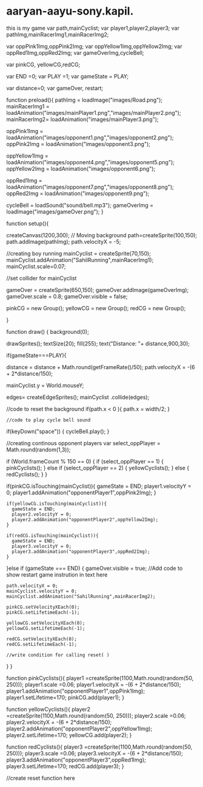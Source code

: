 # aaryan-aayu-sony.kapil.
this is my game 
var path,mainCyclist;
var player1,player2,player3;
var pathImg,mainRacerImg1,mainRacerImg2;

var oppPink1Img,oppPink2Img;
var oppYellow1Img,oppYellow2Img;
var oppRed1Img,oppRed2Img;
var gameOverImg,cycleBell;

var pinkCG, yellowCG,redCG; 

var END =0;
var PLAY =1;
var gameState = PLAY;

var distance=0;
var gameOver, restart;

function preload(){
  pathImg = loadImage("images/Road.png");
  mainRacerImg1 = loadAnimation("images/mainPlayer1.png","images/mainPlayer2.png");
  mainRacerImg2= loadAnimation("images/mainPlayer3.png");
  
  oppPink1Img = loadAnimation("images/opponent1.png","images/opponent2.png");
  oppPink2Img = loadAnimation("images/opponent3.png");
  
  oppYellow1Img = loadAnimation("images/opponent4.png","images/opponent5.png");
  oppYellow2Img = loadAnimation("images/opponent6.png");
  
  oppRed1Img = loadAnimation("images/opponent7.png","images/opponent8.png");
  oppRed2Img = loadAnimation("images/opponent9.png");
  
  cycleBell = loadSound("sound/bell.mp3");
  gameOverImg = loadImage("images/gameOver.png");
}

function setup(){
  
createCanvas(1200,300);
// Moving background
path=createSprite(100,150);
path.addImage(pathImg);
path.velocityX = -5;

//creating boy running
mainCyclist  = createSprite(70,150);
mainCyclist.addAnimation("SahilRunning",mainRacerImg1);
mainCyclist.scale=0.07;
  
//set collider for mainCyclist

  
gameOver = createSprite(650,150);
gameOver.addImage(gameOverImg);
gameOver.scale = 0.8;
gameOver.visible = false;  
  
pinkCG = new Group();
yellowCG = new Group();
redCG = new Group();
  
}

function draw() {
  background(0);
  
  drawSprites();
  textSize(20);
  fill(255);
  text("Distance: "+ distance,900,30);
  
  if(gameState===PLAY){
    
   distance = distance + Math.round(getFrameRate()/50);
   path.velocityX = -(6 + 2*distance/150);
  
   mainCyclist.y = World.mouseY;
  
   edges= createEdgeSprites();
   mainCyclist .collide(edges);
  
  //code to reset the background
  if(path.x < 0 ){
    path.x = width/2;
  }
  
    //code to play cycle bell sound
  if(keyDown("space")) {
    cycleBell.play();
  }
  
  //creating continous opponent players
  var select_oppPlayer = Math.round(random(1,3));
  
  if (World.frameCount % 150 == 0) {
    if (select_oppPlayer == 1) {
      pinkCyclists();
    } else if (select_oppPlayer == 2) {
      yellowCyclists();
    } else {
      redCyclists();
    }
  }
  
   if(pinkCG.isTouching(mainCyclist)){
     gameState = END;
     player1.velocityY = 0;
     player1.addAnimation("opponentPlayer1",oppPink2Img);
    }
    
    if(yellowCG.isTouching(mainCyclist)){
      gameState = END;
      player2.velocityY = 0;
      player2.addAnimation("opponentPlayer2",oppYellow2Img);
    }
    
    if(redCG.isTouching(mainCyclist)){
      gameState = END;
      player3.velocityY = 0;
      player3.addAnimation("opponentPlayer3",oppRed2Img);
    }
    
}else if (gameState === END) {
    gameOver.visible = true;
    //Add code to show restart game instrution in text here
  
  
    path.velocityX = 0;
    mainCyclist.velocityY = 0;
    mainCyclist.addAnimation("SahilRunning",mainRacerImg2);
  
    pinkCG.setVelocityXEach(0);
    pinkCG.setLifetimeEach(-1);
  
    yellowCG.setVelocityXEach(0);
    yellowCG.setLifetimeEach(-1);
  
    redCG.setVelocityXEach(0);
    redCG.setLifetimeEach(-1);

    //write condition for calling reset( )
}
}

function pinkCyclists(){
        player1 =createSprite(1100,Math.round(random(50, 250)));
        player1.scale =0.06;
        player1.velocityX = -(6 + 2*distance/150);
        player1.addAnimation("opponentPlayer1",oppPink1Img);
        player1.setLifetime=170;
        pinkCG.add(player1);
}

function yellowCyclists(){
        player2 =createSprite(1100,Math.round(random(50, 250)));
        player2.scale =0.06;
        player2.velocityX = -(6 + 2*distance/150);
        player2.addAnimation("opponentPlayer2",oppYellow1Img);
        player2.setLifetime=170;
        yellowCG.add(player2);
}

function redCyclists(){
        player3 =createSprite(1100,Math.round(random(50, 250)));
        player3.scale =0.06;
        player3.velocityX = -(6 + 2*distance/150);
        player3.addAnimation("opponentPlayer3",oppRed1Img);
        player3.setLifetime=170;
        redCG.add(player3);
}

//create reset function here








